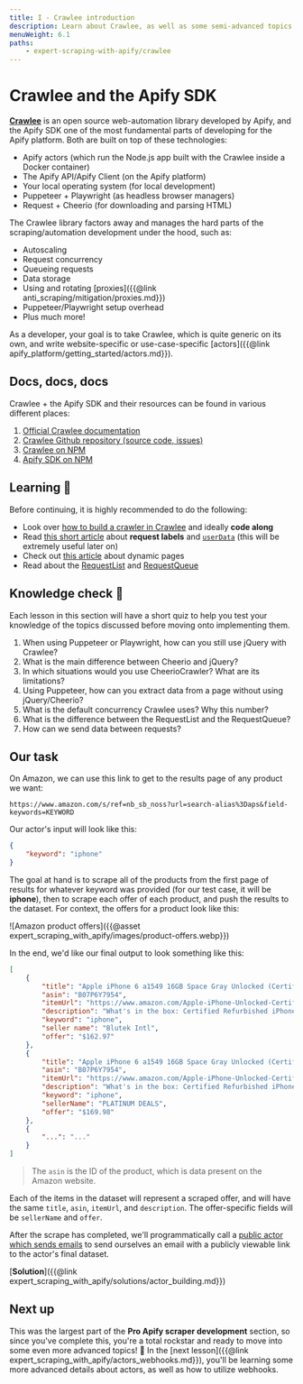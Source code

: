```yaml
---
title: I - Crawlee introduction
description: Learn about Crawlee, as well as some semi-advanced topics which will be important throughout the next lessons in this section of the course.
menuWeight: 6.1
paths:
    - expert-scraping-with-apify/crawlee
---
```


# [](#crawlee) Crawlee and the Apify SDK

[**Crawlee**](https://crawlee.dev/) is an open source web-automation library developed by Apify, and the Apify SDK one of the most fundamental parts of developing for the Apify platform. Both are built on top of these technologies:

- Apify actors (which run the Node.js app built with the Crawlee inside a Docker container)
- The Apify API/Apify Client (on the Apify platform)
- Your local operating system (for local development)
- Puppeteer + Playwright (as headless browser managers)
- Request + Cheerio (for downloading and parsing HTML)

The Crawlee library factors away and manages the hard parts of the scraping/automation development under the hood, such as:

- Autoscaling
- Request concurrency
- Queueing requests
- Data storage
- Using and rotating [proxies]({{@link anti_scraping/mitigation/proxies.md}})
- Puppeteer/Playwright setup overhead
- Plus much more!

As a developer, your goal is to take Crawlee, which is quite generic on its own, and write website-specific or use-case-specific [actors]({{@link apify_platform/getting_started/actors.md}}).

## [](#docs) Docs, docs, docs

Crawlee + the Apify SDK and their resources can be found in various different places:

1. [Official Crawlee documentation](https://crawlee.dev/)
2. [Crawlee Github repository (source code, issues)](https://github.com/apify/crawlee)
3. [Crawlee on NPM](https://www.npmjs.com/package/crawlee)
4. [Apify SDK on NPM](https://www.npmjs.com/package/apify)
<!-- 4. [Help articles](https://help.apify.com/) -->

## [](#learning) Learning 🧠

Before continuing, it is highly recommended to do the following:

- Look over [how to build a crawler in Crawlee](https://crawlee.dev/docs/introduction/first-crawler) and ideally **code along**
- Read [this short article](https://help.apify.com/en/articles/1829103-request-labels-and-how-to-pass-data-to-other-requests) about **request labels** and [`userData`](https://crawlee.dev/api/core/class/Request#userData) (this will be extremely useful later on)
- Check out [this article](https://blog.apify.com/what-is-a-dynamic-page/) about dynamic pages
- Read about the [RequestList](https://crawlee.dev/api/core/class/RequestList) and [RequestQueue](https://crawlee.dev/api/core/class/RequestQueue)

## [](#quiz) Knowledge check 📝

Each lesson in this section will have a short quiz to help you test your knowledge of the topics discussed before moving onto implementing them.

1. When using Puppeteer or Playwright, how can you still use jQuery with Crawlee?
2. What is the main difference between Cheerio and jQuery?
3. In which situations would you use CheerioCrawler? What are its limitations?
4. Using Puppeteer, how can you extract data from a page without using jQuery/Cheerio?
5. What is the default concurrency Crawlee uses? Why this number?
6. What is the difference between the RequestList and the RequestQueue?
7. How can we send data between requests?

## [](#our-task) Our task

On Amazon, we can use this link to get to the results page of any product we want:

```text
https://www.amazon.com/s/ref=nb_sb_noss?url=search-alias%3Daps&field-keywords=KEYWORD
```

Our actor's input will look like this:

```JSON
{
    "keyword": "iphone"
}
```

The goal at hand is to scrape all of the products from the first page of results for whatever keyword was provided (for our test case, it will be **iphone**), then to scrape each offer of each product, and push the results to the dataset. For context, the offers for a product look like this:

![Amazon product offers]({{@asset expert_scraping_with_apify/images/product-offers.webp}})

In the end, we'd like our final output to look something like this:

```JSON
[
    {
        "title": "Apple iPhone 6 a1549 16GB Space Gray Unlocked (Certified Refurbished)",
        "asin": "B07P6Y7954",
        "itemUrl": "https://www.amazon.com/Apple-iPhone-Unlocked-Certified-Refurbished/dp/B00YD547Q6/ref=sr_1_2?s=wireless&ie=UTF8&qid=1539772626&sr=1-2&keywords=iphone",
        "description": "What's in the box: Certified Refurbished iPhone 6 Space Gray 16GB Unlocked , USB Cable/Adapter. Comes in a Generic Box with a 1 Year Limited Warranty.",
        "keyword": "iphone",
        "seller name": "Blutek Intl",
        "offer": "$162.97"
    },
    {
        "title": "Apple iPhone 6 a1549 16GB Space Gray Unlocked (Certified Refurbished)",
        "asin": "B07P6Y7954",
        "itemUrl": "https://www.amazon.com/Apple-iPhone-Unlocked-Certified-Refurbished/dp/B00YD547Q6/ref=sr_1_2?s=wireless&ie=UTF8&qid=1539772626&sr=1-2&keywords=iphone",
        "description": "What's in the box: Certified Refurbished iPhone 6 Space Gray 16GB Unlocked , USB Cable/Adapter. Comes in a Generic Box with a 1 Year Limited Warranty.",
        "keyword": "iphone",
        "sellerName": "PLATINUM DEALS",
        "offer": "$169.98"
    },
    {
        "...": "..."
    }
]

```

> The `asin` is the ID of the product, which is data present on the Amazon website.

Each of the items in the dataset will represent a scraped offer, and will have the same `title`, `asin`, `itemUrl`, and `description`. The offer-specific fields will be `sellerName` and `offer`.

After the scrape has completed, we'll programmatically call a [public actor which sends emails](https://apify.com/apify/send-mail) to send ourselves an email with a publicly viewable link to the actor's final dataset.

[**Solution**]({{@link expert_scraping_with_apify/solutions/actor_building.md}})

## [](#next) Next up

This was the largest part of the **Pro Apify scraper development** section, so since you've complete this, you're a total rockstar and ready to move into some even more advanced topics! 🎸 In the [next lesson]({{@link expert_scraping_with_apify/actors_webhooks.md}}), you'll be learning some more advanced details about actors, as well as how to utilize webhooks.
